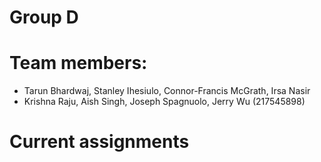 # **Group D**
# Team members:
- Tarun Bhardwaj, Stanley Ihesiulo, Connor-Francis McGrath, Irsa Nasir <br>
- Krishna Raju, Aish Singh, Joseph Spagnuolo, Jerry Wu (217545898)
# Current assignments

